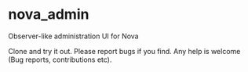 # nova_admin
Observer-like administration UI for Nova


Clone and try it out. Please report bugs if you find. Any help is welcome (Bug reports, contributions etc).
